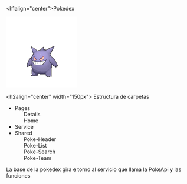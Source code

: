 
<h1align="center">Pokedex</h1>



![Gengar](https://github.com/ManeDM/Pokedex/blob/main/src/assets/team-imgs/gengar-3.gif )


<h2align="center" width="150px"> Estructura de carpetas</h2>
<ul>
<li>Pages
<ul>Details</ul>
<ul>Home</ul>
</li>
<li>Service</li>
<li>Shared
<ul>Poke-Header</ul>
<ul>Poke-List</ul>
<ul>Poke-Search</ul>
<ul>Poke-Team</ul>
</li>
</ul>
<p>
La base de la pokedex gira e torno al servicio que llama la PokeApi y las funciones 
</p>
